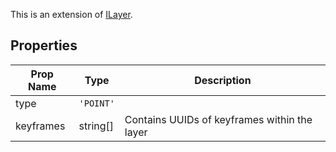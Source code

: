 This is an extension of [ILayer](/The%20Plugin%20Core/Interfaces/ILayer.md). 

## Properties

| Prop Name | Type | Description |
| --------------------- | ------ | ------------------- |
| type | `'POINT'` |  |
| keyframes | string[] | Contains UUIDs of keyframes within the layer |
